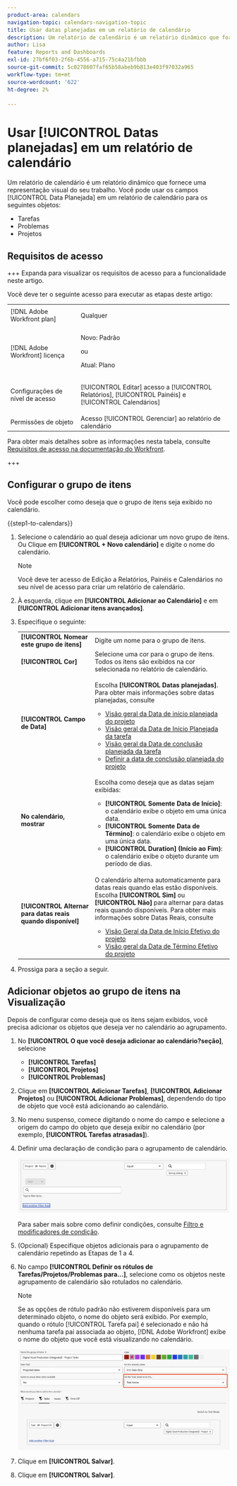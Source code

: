 ```yaml
---
product-area: calendars
navigation-topic: calendars-navigation-topic
title: Usar datas planejadas em um relatório de calendário
description: Um relatório de calendário é um relatório dinâmico que fornece uma representação visual do seu trabalho. Você pode usar os campos Data planejada em um relatório de calendário para tarefas, problemas e projetos.
author: Lisa
feature: Reports and Dashboards
exl-id: 27bf6f03-2f6b-4556-a715-75c4a21bfbbb
source-git-commit: 5c0278607faf65b58abeb9b813e403f97032a965
workflow-type: tm+mt
source-wordcount: '622'
ht-degree: 2%

---
```


# Usar [!UICONTROL Datas planejadas] em um relatório de calendário

<!--
<span class="preview">The highlighted information on this page refers to functionality not yet generally available. It is available only in the Preview Sandbox environment.</span> 
-->

Um relatório de calendário é um relatório dinâmico que fornece uma representação visual do seu trabalho. Você pode usar os campos [!UICONTROL Data Planejada] em um relatório de calendário para os seguintes objetos:

* Tarefas
* Problemas
* Projetos

## Requisitos de acesso

+++ Expanda para visualizar os requisitos de acesso para a funcionalidade neste artigo.

Você deve ter o seguinte acesso para executar as etapas deste artigo:

<table style="table-layout:auto"> 
 <col> 
 </col> 
 <col> 
 </col> 
 <tbody> 
  <tr> 
   <td role="rowheader">[!DNL Adobe Workfront plan]</td> 
   <td> <p>Qualquer</p> </td> 
  </tr> 
  <tr> 
   <td role="rowheader">[!DNL Adobe Workfront] licença</td> 
   <td><p>Novo: Padrão</p>
       <p>ou</p>
       <p>Atual: Plano</p></td> 
  </tr> 
  <tr> 
   <td role="rowheader">Configurações de nível de acesso</td> 
   <td> <p>[!UICONTROL Editar] acesso a [!UICONTROL Relatórios], [!UICONTROL Painéis] e [!UICONTROL Calendários]</p></td> 
  </tr> 
  <tr> 
   <td role="rowheader">Permissões de objeto</td> 
   <td>Acesso [!UICONTROL Gerenciar] ao relatório de calendário</td> 
  </tr> 
 </tbody> 
</table>

Para obter mais detalhes sobre as informações nesta tabela, consulte [Requisitos de acesso na documentação do Workfront](/help/quicksilver/administration-and-setup/add-users/access-levels-and-object-permissions/access-level-requirements-in-documentation.md).

+++

## Configurar o grupo de itens

Você pode escolher como deseja que o grupo de itens seja exibido no calendário.

{{step1-to-calendars}}

1. Selecione o calendário ao qual deseja adicionar um novo grupo de itens.
Ou
Clique em **[!UICONTROL + Novo calendário]** e digite o nome do calendário.

   >[!NOTE]
   >
   >Você deve ter acesso de Edição a Relatórios, Painéis e Calendários no seu nível de acesso para criar um relatório de calendário.

1. À esquerda, clique em **[!UICONTROL Adicionar ao Calendário]** e em **[!UICONTROL Adicionar itens avançados]**.

1. Especifique o seguinte:

   <table style="table-layout:auto">
    <col>
    <col>
    <tbody>
     <tr>
      <td role="rowheader"><strong>[!UICONTROL Nomear este grupo de itens]</strong></td>
      <td>Digite um nome para o grupo de itens.</td>
     </tr>
     <tr>
      <td role="rowheader"><strong>[!UICONTROL Cor]</strong></td>
      <td>Selecione uma cor para o grupo de itens. Todos os itens são exibidos na cor selecionada no relatório de calendário.</td>
     </tr>
     <tr>
      <td role="rowheader"><strong>[!UICONTROL Campo de Data]</strong></td>
      <td><p>Escolha <strong>[!UICONTROL Datas planejadas]</strong>. Para obter mais informações sobre datas planejadas, consulte </p>
       <ul>
        <li><a href="../../../manage-work/projects/planning-a-project/project-planned-start-date.md" class="MCXref xref">Visão geral da Data de início planejada do projeto</a></li>
        <li><a href="../../../manage-work/tasks/task-information/task-planned-start-date.md" class="MCXref xref">Visão geral da Data de Início Planejada da tarefa</a></li>
        <li><a href="../../../manage-work/tasks/task-information/task-planned-completion-date.md" class="MCXref xref">Visão geral da Data de conclusão planejada da tarefa</a></li>
        <li><a href="../../../manage-work/projects/planning-a-project/project-planned-completion-date.md" class="MCXref xref">Definir a data de conclusão planejada do projeto</a><br></li>
       </ul></td>
     </tr>
     <tr>
      <td role="rowheader"><strong>No calendário, mostrar</strong></td>
      <td><p>Escolha como deseja que as datas sejam exibidas:</p>
       <ul>
        <li><strong>[!UICONTROL Somente Data de Início]</strong>: o calendário exibe o objeto em uma única data.</li>
        <li><strong>[!UICONTROL Somente Data de Término]</strong>: o calendário exibe o objeto em uma única data.</li>
        <li><strong>[!UICONTROL Duration] (Início ao Fim)</strong>: o calendário exibe o objeto durante um período de dias.</li>
       </ul></td>
     </tr>
     <tr data-mc-conditions="">
      <td role="rowheader"><strong>[!UICONTROL Alternar para datas reais quando disponível]</strong></td>
      <td><p>O calendário alterna automaticamente para datas reais quando elas estão disponíveis. <br>Escolha <strong>[!UICONTROL Sim]</strong> ou <strong>[!UICONTROL Não]</strong> para alternar para datas reais quando disponíveis. Para obter mais informações sobre Datas Reais, consulte</p>
       <ul>
        <li><a href="../../../manage-work/projects/planning-a-project/project-actual-start-date.md" class="MCXref xref">Visão Geral da Data de Início Efetivo do projeto </a></li>
        <li><a href="../../../manage-work/projects/planning-a-project/project-actual-completion-date.md" class="MCXref xref">Visão geral da Data de Término Efetivo do projeto </a></li>
       </ul></td>
     </tr>
    </tbody>
   </table>

1. Prossiga para a seção a seguir.

## Adicionar objetos ao grupo de itens na Visualização

Depois de configurar como deseja que os itens sejam exibidos, você precisa adicionar os objetos que deseja ver no calendário ao agrupamento.

1. No **[!UICONTROL O que você deseja adicionar ao calendário?seção]**, selecione

   * **[!UICONTROL Tarefas]**
   * **[!UICONTROL Projetos]**
   * **[!UICONTROL Problemas]**


1. Clique em **[!UICONTROL Adicionar Tarefas]**, **[!UICONTROL Adicionar Projetos]** ou **[!UICONTROL Adicionar Problemas]**, dependendo do tipo de objeto que você está adicionando ao calendário.

1. No menu suspenso, comece digitando o nome do campo e selecione a origem do campo do objeto que deseja exibir no calendário (por exemplo, **[!UICONTROL Tarefas atrasadas]**).
1. Definir uma declaração de condição para o agrupamento de calendário.


   ![Selecionar objeto para o calendário](assets/calendar-field-name.png)

   Para saber mais sobre como definir condições, consulte [Filtro e modificadores de condição](../../../reports-and-dashboards/reports/reporting-elements/filter-condition-modifiers.md).

1. (Opcional) Especifique objetos adicionais para o agrupamento de calendário repetindo as Etapas de 1 a 4.

1. No campo **[!UICONTROL Definir os rótulos de Tarefas/Projetos/Problemas para...]**, selecione como os objetos neste agrupamento de calendário são rotulados no calendário.

   >[!NOTE]
   >
   >Se as opções de rótulo padrão não estiverem disponíveis para um determinado objeto, o nome do objeto será exibido. Por exemplo, quando o rótulo [!UICONTROL Tarefa pai] é selecionado e não há nenhuma tarefa pai associada ao objeto, [!DNL Adobe Workfront] exibe o nome do objeto que você está visualizando no calendário.

   ![definir rótulos de tarefa](assets/set-task-labels.png)
1. Clique em **[!UICONTROL Salvar]**.

1. Clique em **[!UICONTROL Salvar]**.

